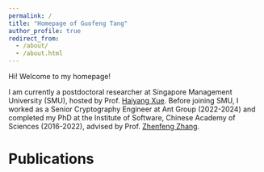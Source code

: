 ```yaml
---
permalink: /
title: "Homepage of Guofeng Tang"
author_profile: true
redirect_from: 
  - /about/
  - /about.html
---
```


Hi! Welcome to my homepage!

I am currently a postdoctoral researcher at Singapore Management University (SMU), hosted by Prof. [Haiyang Xue](https://haiyangxc.github.io/hyxue/). Before joining SMU, I worked as a Senior Cryptography Engineer at Ant Group (2022-2024) and completed my PhD at the Institute of Software, Chinese Academy of Sciences (2016-2022), advised by Prof. [Zhenfeng Zhang](https://people.ucas.ac.cn/~zfzhang?language=en).

Publications
======
